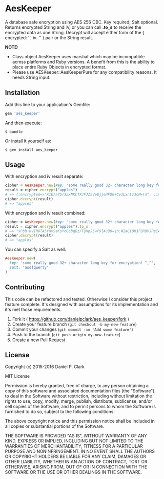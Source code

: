 # AesKeeper

A database safe encryption using AES 256 CBC.  Key required, Salt optional.  Returns encrypted String and IV,
or you can call **.to_s** to receive the encrypted data as one String. Decrypt will accept either form of the
 { encrypted: '', iv: '' } pair or the String result.

**NOTE:**
 * Class object AesKeeper uses marshal which may be incompatible across platforms and Ruby versions. A benefit from this is the ability to place entire Ruby Objects in encrypted format.
 * Please use AESKeeper::AesKeeperPure for any compatibility reasons.  It needs String input.

## Installation

Add this line to your application's Gemfile:

```ruby
gem 'aes_keeper'
```

And then execute:

    $ bundle

Or install it yourself as:

    $ gem install aes_keeper

## Usage

With encryption and iv result separate:
```ruby
cipher = AesKeeper.new(key: 'some really good 32+ character long key for encryption! ^_^')
result = cipher.encrypt("apples")
# => {:encrypted=>"K1E/a75/3zxNKCTXJFJZaVe8jjeHFQG+Cv1Lxntz3oM=\n", :iv=>"uQozeVXYhaeK7Rvh1na6kA==\n"}
cipher.decrypt(result)
# => "apples" 
```

With encryption and iv result combined:
```ruby
cipher = AesKeeper.new(key: 'some really good 32+ character long key for encryption! ^_^')
result = cipher.encrypt("apples").to_s
# => "xPbb+kVIROlA5YHvSaKsYcCobgBz/TQHpJ5wP9lAuBQ=\n:WIaGiOhjFBRBVJReiA2aTA==\n"
cipher.decrypt(result)
# => "apples" 
```

You can specify a Salt as well:
```ruby
AesKeeper.new(
  key: 'some really good 32+ character long key for encryption! ^_^',
  salt: 'asdfqwerty'
)
```

## Contributing

This code can be refactored and tested.  Otherwise I consider this project feature complete.  It's designed
with assumptions for its implementation and it's met those requirements.

1. Fork it ( https://github.com/danielpclark/aes_keeper/fork )
2. Create your feature branch (`git checkout -b my-new-feature`)
3. Commit your changes (`git commit -am 'Add some feature'`)
4. Push to the branch (`git push origin my-new-feature`)
5. Create a new Pull Request

## License

Copyright (c) 2015-2016 Daniel P. Clark

MIT License

Permission is hereby granted, free of charge, to any person obtaining
a copy of this software and associated documentation files (the
"Software"), to deal in the Software without restriction, including
without limitation the rights to use, copy, modify, merge, publish,
distribute, sublicense, and/or sell copies of the Software, and to
permit persons to whom the Software is furnished to do so, subject to
the following conditions:

The above copyright notice and this permission notice shall be
included in all copies or substantial portions of the Software.

THE SOFTWARE IS PROVIDED "AS IS", WITHOUT WARRANTY OF ANY KIND,
EXPRESS OR IMPLIED, INCLUDING BUT NOT LIMITED TO THE WARRANTIES OF
MERCHANTABILITY, FITNESS FOR A PARTICULAR PURPOSE AND
NONINFRINGEMENT. IN NO EVENT SHALL THE AUTHORS OR COPYRIGHT HOLDERS BE
LIABLE FOR ANY CLAIM, DAMAGES OR OTHER LIABILITY, WHETHER IN AN ACTION
OF CONTRACT, TORT OR OTHERWISE, ARISING FROM, OUT OF OR IN CONNECTION
WITH THE SOFTWARE OR THE USE OR OTHER DEALINGS IN THE SOFTWARE.
